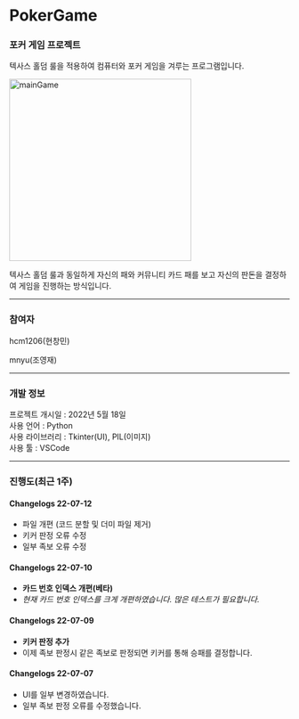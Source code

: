 # PokerGame
### 포커 게임 프로젝트

텍사스 홀덤 룰을 적용하여 컴퓨터와 포커 게임을 겨루는 프로그램입니다.

<img width="327" alt="mainGame" src="https://user-images.githubusercontent.com/96714275/177181016-4e9d36ae-334c-454d-9d1e-676b59cd7707.PNG">


텍사스 홀덤 룰과 동일하게 자신의 패와 커뮤니티 카드 패를 보고 자신의 판돈을 결정하여 게임을 진행하는 방식입니다.


*****

### 참여자
hcm1206(현창민)

mnyu(조영재)

*****
### 개발 정보
프로젝트 개시일 : 2022년 5월 18일\
사용 언어 : Python\
사용 라이브러리 : Tkinter(UI), PIL(이미지)\
사용 툴 : VSCode

*****

### 진행도(최근 1주)

#### Changelogs 22-07-12
- 파일 개편 (코드 분할 및 더미 파일 제거)
- 키커 판정 오류 수정
- 일부 족보 오류 수정

#### Changelogs 22-07-10
- **카드 번호 인덱스 개편(베타)**
- *현재 카드 번호 인덱스를 크게 개편하였습니다. 많은 테스트가 필요합니다.*

#### Changelogs 22-07-09
- **키커 판정 추가**
- 이제 족보 판정시 같은 족보로 판정되면 키커를 통해 승패를 결정합니다.

#### Changelogs 22-07-07
- UI를 일부 변경하였습니다.
- 일부 족보 판정 오류를 수정했습니다.












